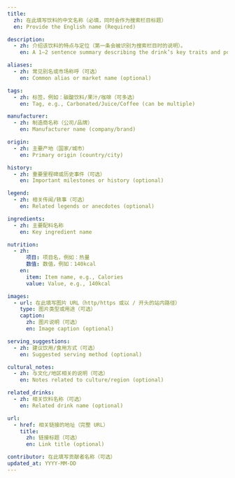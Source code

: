 ```yaml
---
title:
  zh: 在此填写饮料的中文名称（必填，同时会作为搜索栏目标题）
  en: Provide the English name (Required)

description:
  - zh: 介绍该饮料的特点与定位（第一条会被识别为搜索栏目时的说明）。
    en: A 1–2 sentence summary describing the drink’s key traits and positioning.

aliases:
  - zh: 常见别名或市场称呼（可选）
    en: Common alias or market name (optional)

tags:
  - zh: 标签，例如：碳酸饮料/果汁/咖啡（可多选）
    en: Tag, e.g., Carbonated/Juice/Coffee (can be multiple)

manufacturer:
  - zh: 制造商名称（公司/品牌）
    en: Manufacturer name (company/brand)

origin:
  - zh: 主要产地（国家/城市）
    en: Primary origin (country/city)

history:
  - zh: 重要里程碑或历史事件（可选）
    en: Important milestones or history (optional)

legend:
  - zh: 相关传闻/轶事（可选）
    en: Related legends or anecdotes (optional)

ingredients:
  - zh: 主要配料名称
    en: Key ingredient name

nutrition:
  - zh:
      项目: 项目名，例如：热量
      数值: 数值，例如：140kcal
    en:
      item: Item name, e.g., Calories
      value: Value, e.g., 140kcal

images:
  - url: 在此填写图片 URL（http/https 或以 / 开头的站内路径）
    type: 图片类型或用途（可选）
    caption:
      zh: 图片说明（可选）
      en: Image caption (optional)

serving_suggestions:
  - zh: 建议饮用/食用方式（可选）
    en: Suggested serving method (optional)

cultural_notes:
  - zh: 与文化/地区相关的说明（可选）
    en: Notes related to culture/region (optional)

related_drinks:
  - zh: 相关饮料名称（可选）
    en: Related drink name (optional)

url:
  - href: 相关链接的地址（完整 URL）
    title:
      zh: 链接标题（可选）
      en: Link title (optional)

contributor: 在此填写贡献者名称（可选）
updated_at: YYYY-MM-DD
---
```


